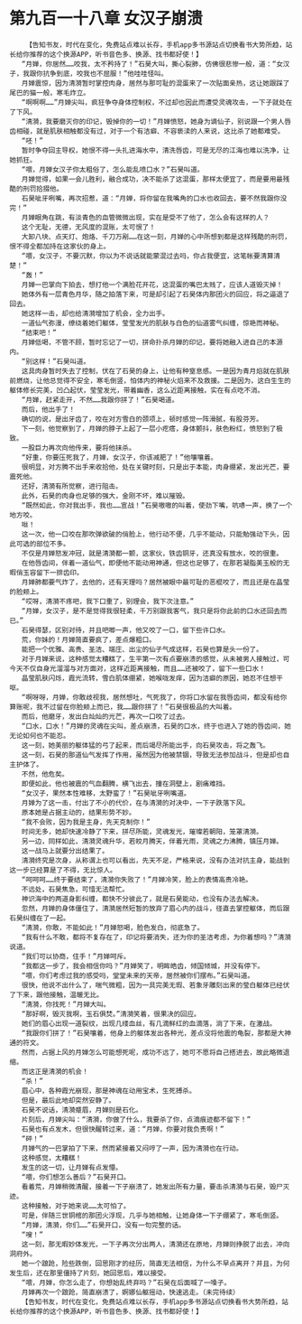 # 第九百一十八章 女汉子崩溃
        【告知书友，时代在变化，免费站点难以长存，手机app多书源站点切换看书大势所趋，站长给你推荐的这个换源APP，听书音色多、换源、找书都好使！】
       “月婵，你居然……咬我，太不矜持了！”石昊大叫，撕心裂肺，仿佛很悲惨一般，道：“女汉子，我跟你抗争到底，咬我也不屈服！”他哇哇怪叫。
       月婵震惊，因为清漪暂时掌控肉身，居然与那可耻的混蛋来了一次贴面亲热，这让她跟踩了尾巴的猫一般，寒毛炸立。
       “啊啊啊……”月婵尖叫，疯狂争夺身体控制权，不过却也因此而遭受灵魂攻击，一下子就处在了下风。
       “清漪，我要磨灭你的印记，毁掉你的一切！”月婵愤怒，她身为谪仙子，别说跟一个男人唇齿相碰，就是肌肤相触都没有过，对于一个有洁癖、不容亵渎的人来说，这比杀了她都难受。
       “呸！”
       暂时争夺回主导权，她恨不得一头扎进海水中，清洗唇齿，可是无尽的江海也难以洗净，让她抓狂。
       “喂，月婵女汉子你太粗俗了，怎么能乱喷口水？”石昊叫道。
       月婵觉得，如果一会儿胜利，融合成功，决不能杀了这混蛋，那样太便宜了，而是要用最残酷的刑罚拾掇他。
       石昊呲牙咧嘴，再次招惹，道：“月婵，将你留在我嘴角的口水也收回去，要不然我跟你没完！”
       月婵眼角在跳，有淡青色的血管微微出现，实在是受不了他了，怎么会有这样的人？
       这个无耻，无德，无风度的混账，太可恨了！
       大卸八块、点天灯、炮烙、千刀万剐……在这一刻，月婵的心中所想到都是这样残酷的刑罚，恨不得全都加持在这家伙的身上。
       “喂，女汉子，不要沉默，你以为不说话就能蒙混过去吗，你占我便宜，这笔帐要清算清楚！”
       “轰！”
       月婵一巴掌向下拍去，想打他一个满脸花开花，这混蛋的嘴巴太贱了，应该人道毁灭掉！
       她体外有一层青色月华，随之拍落下来，可是却引起了石昊体内那团火的回应，将之逼退了回去。
       她这样一击，却也给清漪增加了机会，全力出手。
       一道仙气弥漫，缭绕着她们躯体，莹莹发光的肌肤与白色的仙道雾气纠缠，惊艳而神秘。
       “结束吧！”
       月婵低喝，不管不顾，暂时忘记了一切，拼命扑杀月婵的印记，要将她融入进自己的本源内。
       “别这样！”石昊叫道。
       这具肉身暂时失去了控制，伏在了石昊的身上，让他有种窒息感。一是因为青月焰就在肌肤前燃烧，让他总觉得不安全，寒毛倒竖，怕体内的神秘火焰来不及救援。二是因为，这白生生的躯体修长完美，凹凸起伏，莹莹发光，带着幽香，这么近距离接触，实在有点吃不消。
       “月婵，赶紧走开，不然……我跟你拼了！”石昊喝道。
       而后，他出手了！
       确切的说，是出牙齿了，咬在对方雪白的颈项上，顿时感觉一阵滑腻，有股芬芳。
       下一刻，他觉察到了，月婵的脖子上起了一层小疙瘩，身体颤抖，肤色粉红，愤怒到了极致。
       一股巨力再次向他传来，要将他抹杀。
       “好重，你要压死我了，月婵，女汉子，你该减肥了！”他嚷嚷着。
       很明显，对方腾不出手来收拾他，处在关键时刻，只是出于本能，肉身绷紧，发出光芒，要震死他。
       还好，清漪有所觉察，进行阻击。
       此外，石昊的肉身也足够的强大，金刚不坏，难以摧毁。
       “既然如此，你对我出手，我也……宣战！”石昊嗷嗷的叫着，使劲下嘴，吭哧一声，换了一个地方咬。
       咝！
       这一次，他一口咬在那吹弹欲破的俏脸上，他行动不便，几乎不能动，只能勉强动下头，因此可选的部位不多。
       不仅是月婵怒发冲冠，就是清漪都一颤，这家伙，铁齿铜牙，还真没有放水，咬的很重。
       在他唇齿间，伴着一道仙气，即便他不能动用神通，但这也足够了，在那若凝脂美玉般的无暇俏玉容留下一排齿印。
       月婵肺都要气炸了，去他的，还有天理吗？居然被眼中最可耻的恶棍咬了，而且还是在晶莹的脸颊上。
       “哎呀，清漪不疼吧，我下口重了，别理会，我下次注意。”
       “月婵，女汉子，是不是觉得我很轻柔，千万别跟我客气，我只是将你此前的口水还回去而已。”
       石昊得瑟，区别对待，并且吧唧一声，他又咬了一口，留下些许口水。
       荒，你妹的！月婵简直要疯了，差点爆粗口。
       能把一个优雅、高贵、圣洁、端庄、出尘的仙子气成这样，石昊也算是头一份了。
       对于月婵来说，这种感觉太糟糕了，生平第一次有点要崩溃的感觉，从未被男人接触过，可今天不仅自身光溜溜与对方面对，这样近距离接触，而且……还被咬了，留下一些口水！
       晶莹肌肤闪烁，霞光流转，雪白肌体绷紧，她喉咙发痒，因为洁癖的原因，她忍不住想干呕。
       “啊呀呀，月婵，你敢歧视我，居然想吐，气死我了，你将口水留在我唇齿间，都没有给你算账呢，我不过留在你脸颊上而已，我……跟你拼了！”石昊很极品的大叫着。
       而后，他磨牙，发出白灿灿的光芒，再次一口咬了过去。
       “口水，口水！”月婵的灵魂在尖叫，差点崩溃，石昊的口水，终于也进入了她的唇齿间，她无论如何也不能忍。
       这一刻，她美丽的躯体猛的弓了起来，而后竭尽所能出手，向石昊攻击，将之轰飞。
       这一刻，石昊的那道仙气发挥了作用，虽然因为他被禁锢，导致无法参加战斗，但是却也自主护体了。
       不然，他危矣。
       即便如此，他也被震的气血翻腾，横飞出去，撞在洞壁上，剧痛难挡。
       “女汉子，果然本性难移，太野蛮了！”石昊呲牙咧嘴道。
       月婵为了这一击，付出了不小的代价，在与清漪的对决中，一下子跌落下风。
       原本她是占据主动的，结果形势不妙。
       “我不会败，因为我是主身，先天克制你！”
       时间无多，她却快速冷静了下来，拼尽所能，灵魂发光，璀璨若朝阳，笼罩清漪。
       另一边，同样如此，清漪灵魂升华，若皎月腾天，伴着光雨，灵魂之力沸腾，镇压月婵。
       这一战马上就要分出结果了。
       清漪终究是次身，从称谓上也可以看出，先天不足，严格来说，没有办法对抗主身，能战到这一步已经算是了不得，无比惊人。
       “呵呵呵……终于要结束了，清漪你失败了！”月婵冷笑，脸上的表情高贵冷艳。
       不远处，石昊焦急，可惜无法帮忙。
       神识海中的两道身影纠缠，都快不分彼此了，就是石昊能动，也没有办法去解决。
       忽然，月婵的身体僵住了，清漪居然短暂的放弃了眉心内的战斗，径直去掌控躯体，而后跟石昊纠缠在了一起。
       “清漪，你敢，不能如此！”月婵怒喝，脸色发白，彻底急了。
       “我有什么不敢，都将不复存在了，印记将要消失，还为你的圣洁考虑，为你着想吗？”清漪说道。
       “我们可以协商，住手！”月婵呵斥。
       “我都这一步了，我会相信你吗？”月婵笑了，明眸皓齿，倾国倾城，并没有停下。
       “喂，你们考虑过我的感受吗，堂堂未来的天帝，居然被你们摆布。”石昊叫道。
       很快，他说不出什么了，喘气微粗，因为一具完美无瑕、若象牙雕刻出来的莹白躯体已经伏了下来，跟他接触，温暖无比。
       “清漪，你找死！”月婵大叫。
       “那好啊，毁灭我啊，玉石俱焚。”清漪笑着，很果决的回应。
       她们的眉心出现一道裂纹，出现几缕血丝，有几滴鲜红的血滴落，淌了下来，在激战。
       “我跟你们拼了！”石昊嚷着，他身上的躯体发出各种光，差点没将他震的龟裂，那都是大神通的符文。
       然而，占据上风的月婵怎么可能想死呢，成功不远了，她可不愿将自己搭进去，故此略微退缩。
       而这正是清漪的机会！
       “杀！”
       眉心中，各种霞光崩现，那是神魂在动用宝术，生死搏杀。
       但是，最后此地却突然安静了。
       石昊不说话，清漪蹙眉，月婵则是石化。
       片刻后，月婵尖叫：“清漪，你做了什么，我要杀了你，点滴痕迹都不留下！”
       石昊也有点发木，但很快醒转过来，道：“月婵，你要对我负责啊！”
       “砰！”
       月婵气的一巴掌拍了下来，然而紧接着又闷哼了一声，因为清漪也在行动。
       这种感觉，太糟糕！
       发生的这一切，让月婵有点发懵。
       “喂，你们想怎么善后？”石昊开口。
       看着荒，月婵稍微清醒，接着一下子崩溃了，她发出所有力量，要击杀清漪与石昊，毁尸灭迹。
       这种接触，对于她来说……太可怕了。
       可是，伴随三世铜棺的那团火浮现，几乎与她相触，让她身体一下子绷紧了，寒毛倒竖。
       “月婵，清漪，你们……”石昊开口，没有一句完整的话。
       “嗖！”
       这一刻，那无暇妙体发光，一下子再次分出两人，清漪还在原地，月婵则挣脱了出去，冲向洞府外。
       她一个踉跄，险些跌倒，回思刚才的经历，简直无法相信，为什么不早点离开？并且，为何发生后，还在那里僵持了片刻，她回思后，难以接受。
       “喂，月婵，你怎么走了，你想始乱终弃吗？”石昊在后面喊了一嗓子。
       月婵再次一个踉跄，简直崩溃了，婀娜仙躯摇动，快速逃走。（未完待续）
       【告知书友，时代在变化，免费站点难以长存，手机app多书源站点切换看书大势所趋，站长给你推荐的这个换源APP，听书音色多、换源、找书都好使！】